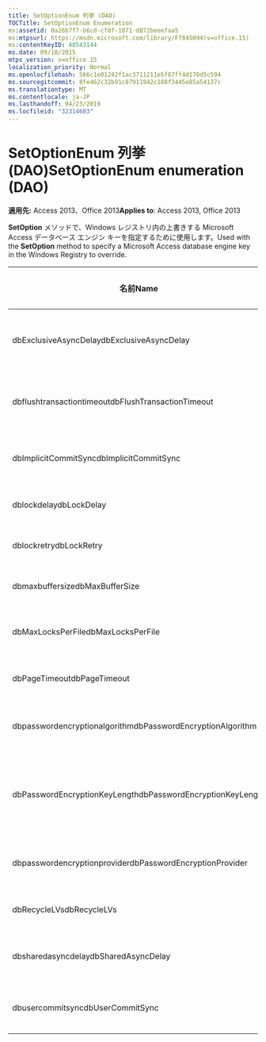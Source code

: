 ```yaml
---
title: SetOptionEnum 列挙 (DAO)
TOCTitle: SetOptionEnum Enumeration
ms:assetid: 0a26b7f7-b6cd-cf0f-1071-d872beeefaa5
ms:mtpsurl: https://msdn.microsoft.com/library/Ff845094(v=office.15)
ms:contentKeyID: 48543144
ms.date: 09/18/2015
mtps_version: v=office.15
localization_priority: Normal
ms.openlocfilehash: 566c1e01242f1ac3711211e5f87ff4d176d5c594
ms.sourcegitcommit: 8fe462c32b91c87911942c188f3445e85a54137c
ms.translationtype: MT
ms.contentlocale: ja-JP
ms.lasthandoff: 04/23/2019
ms.locfileid: "32314603"
---
```

# <a name="setoptionenum-enumeration-dao"></a><span data-ttu-id="50a78-102">SetOptionEnum 列挙 (DAO)</span><span class="sxs-lookup"><span data-stu-id="50a78-102">SetOptionEnum enumeration (DAO)</span></span>


<span data-ttu-id="50a78-103">**適用先:** Access 2013、Office 2013</span><span class="sxs-lookup"><span data-stu-id="50a78-103">**Applies to**: Access 2013, Office 2013</span></span>

<span data-ttu-id="50a78-104">**SetOption** メソッドで、Windows レジストリ内の上書きする Microsoft Access データベース エンジン キーを指定するために使用します。</span><span class="sxs-lookup"><span data-stu-id="50a78-104">Used with the **SetOption** method to specify a Microsoft Access database engine key in the Windows Registry to override.</span></span>

<table>
<colgroup>
<col style="width: 33%" />
<col style="width: 33%" />
<col style="width: 33%" />
</colgroup>
<thead>
<tr class="header">
<th><p><span data-ttu-id="50a78-105">名前</span><span class="sxs-lookup"><span data-stu-id="50a78-105">Name</span></span></p></th>
<th><p><span data-ttu-id="50a78-106">値</span><span class="sxs-lookup"><span data-stu-id="50a78-106">Value</span></span></p></th>
<th><p><span data-ttu-id="50a78-107">説明</span><span class="sxs-lookup"><span data-stu-id="50a78-107">Description</span></span></p></th>
</tr>
</thead>
<tbody>
<tr class="odd">
<td><p><span data-ttu-id="50a78-108">dbExclusiveAsyncDelay</span><span class="sxs-lookup"><span data-stu-id="50a78-108">dbExclusiveAsyncDelay</span></span></p></td>
<td><p><span data-ttu-id="50a78-109">60</span><span class="sxs-lookup"><span data-stu-id="50a78-109">60</span></span></p></td>
<td><p><span data-ttu-id="50a78-110">ExclusiveAsyncDelay キー。</span><span class="sxs-lookup"><span data-stu-id="50a78-110">The ExclusiveAsyncDelay key.</span></span></p></td>
</tr>
<tr class="even">
<td><p><span data-ttu-id="50a78-111">dbflushtransactiontimeout</span><span class="sxs-lookup"><span data-stu-id="50a78-111">dbFlushTransactionTimeout</span></span></p></td>
<td><p><span data-ttu-id="50a78-112">66</span><span class="sxs-lookup"><span data-stu-id="50a78-112">66</span></span></p></td>
<td><p><span data-ttu-id="50a78-113">FlushTransactionTimeout キー。</span><span class="sxs-lookup"><span data-stu-id="50a78-113">The FlushTransactionTimeout key.</span></span></p></td>
</tr>
<tr class="odd">
<td><p><span data-ttu-id="50a78-114">dbImplicitCommitSync</span><span class="sxs-lookup"><span data-stu-id="50a78-114">dbImplicitCommitSync</span></span></p></td>
<td><p><span data-ttu-id="50a78-115">59</span><span class="sxs-lookup"><span data-stu-id="50a78-115">59</span></span></p></td>
<td><p><span data-ttu-id="50a78-116">ImplicitCommitSync キー。</span><span class="sxs-lookup"><span data-stu-id="50a78-116">The ImplicitCommitSync key.</span></span></p></td>
</tr>
<tr class="even">
<td><p><span data-ttu-id="50a78-117">dblockdelay</span><span class="sxs-lookup"><span data-stu-id="50a78-117">dbLockDelay</span></span></p></td>
<td><p><span data-ttu-id="50a78-118">63</span><span class="sxs-lookup"><span data-stu-id="50a78-118">63</span></span></p></td>
<td><p><span data-ttu-id="50a78-119">LockDelay キー。</span><span class="sxs-lookup"><span data-stu-id="50a78-119">The LockDelay key.</span></span></p></td>
</tr>
<tr class="odd">
<td><p><span data-ttu-id="50a78-120">dblockretry</span><span class="sxs-lookup"><span data-stu-id="50a78-120">dbLockRetry</span></span></p></td>
<td><p><span data-ttu-id="50a78-121">57</span><span class="sxs-lookup"><span data-stu-id="50a78-121">57</span></span></p></td>
<td><p><span data-ttu-id="50a78-122">LockRetry キー。</span><span class="sxs-lookup"><span data-stu-id="50a78-122">The LockRetry key.</span></span></p></td>
</tr>
<tr class="even">
<td><p><span data-ttu-id="50a78-123">dbmaxbuffersize</span><span class="sxs-lookup"><span data-stu-id="50a78-123">dbMaxBufferSize</span></span></p></td>
<td><p><span data-ttu-id="50a78-124">~</span><span class="sxs-lookup"><span data-stu-id="50a78-124">8</span></span></p></td>
<td><p><span data-ttu-id="50a78-125">MaxBufferSize キー。</span><span class="sxs-lookup"><span data-stu-id="50a78-125">The MaxBufferSize key.</span></span></p></td>
</tr>
<tr class="odd">
<td><p><span data-ttu-id="50a78-126">dbMaxLocksPerFile</span><span class="sxs-lookup"><span data-stu-id="50a78-126">dbMaxLocksPerFile</span></span></p></td>
<td><p><span data-ttu-id="50a78-127">62</span><span class="sxs-lookup"><span data-stu-id="50a78-127">62</span></span></p></td>
<td><p><span data-ttu-id="50a78-128">MaxLocksPerFile キー。</span><span class="sxs-lookup"><span data-stu-id="50a78-128">The MaxLocksPerFile key.</span></span></p></td>
</tr>
<tr class="even">
<td><p><span data-ttu-id="50a78-129">dbPageTimeout</span><span class="sxs-lookup"><span data-stu-id="50a78-129">dbPageTimeout</span></span></p></td>
<td><p><span data-ttu-id="50a78-130">シックス</span><span class="sxs-lookup"><span data-stu-id="50a78-130">6</span></span></p></td>
<td><p><span data-ttu-id="50a78-131">PageTimeout キー。</span><span class="sxs-lookup"><span data-stu-id="50a78-131">The PageTimeout key.</span></span></p></td>
</tr>
<tr class="odd">
<td><p><span data-ttu-id="50a78-132">dbpasswordencryptionalgorithm</span><span class="sxs-lookup"><span data-stu-id="50a78-132">dbPasswordEncryptionAlgorithm</span></span></p></td>
<td><p><span data-ttu-id="50a78-133">81</span><span class="sxs-lookup"><span data-stu-id="50a78-133">81</span></span></p></td>
<td><p><span data-ttu-id="50a78-134">暗号化アルゴリズムの名前。</span><span class="sxs-lookup"><span data-stu-id="50a78-134">The name of the encryption algorithm.</span></span></p></td>
</tr>
<tr class="even">
<td><p><span data-ttu-id="50a78-135">dbPasswordEncryptionKeyLength</span><span class="sxs-lookup"><span data-stu-id="50a78-135">dbPasswordEncryptionKeyLength</span></span></p></td>
<td><p><span data-ttu-id="50a78-136">82</span><span class="sxs-lookup"><span data-stu-id="50a78-136">82</span></span></p></td>
<td><p><span data-ttu-id="50a78-p101">暗号化キーの長さ。40 から始まる 8 の倍数である必要があります。</span><span class="sxs-lookup"><span data-stu-id="50a78-p101">The encryption key length. Must be a multiple of 8, starting at 40.</span></span></p></td>
</tr>
<tr class="odd">
<td><p><span data-ttu-id="50a78-139">dbpasswordencryptionprovider</span><span class="sxs-lookup"><span data-stu-id="50a78-139">dbPasswordEncryptionProvider</span></span></p></td>
<td><p><span data-ttu-id="50a78-140">80</span><span class="sxs-lookup"><span data-stu-id="50a78-140">80</span></span></p></td>
<td><p><span data-ttu-id="50a78-141">暗号化プロバイダーの名前。</span><span class="sxs-lookup"><span data-stu-id="50a78-141">The name of the encryption provider.</span></span></p></td>
</tr>
<tr class="even">
<td><p><span data-ttu-id="50a78-142">dbRecycleLVs</span><span class="sxs-lookup"><span data-stu-id="50a78-142">dbRecycleLVs</span></span></p></td>
<td><p><span data-ttu-id="50a78-143">65</span><span class="sxs-lookup"><span data-stu-id="50a78-143">65</span></span></p></td>
<td><p><span data-ttu-id="50a78-144">RecycleLVs キー。</span><span class="sxs-lookup"><span data-stu-id="50a78-144">The RecycleLVs key.</span></span></p></td>
</tr>
<tr class="odd">
<td><p><span data-ttu-id="50a78-145">dbsharedasyncdelay</span><span class="sxs-lookup"><span data-stu-id="50a78-145">dbSharedAsyncDelay</span></span></p></td>
<td><p><span data-ttu-id="50a78-146">61</span><span class="sxs-lookup"><span data-stu-id="50a78-146">61</span></span></p></td>
<td><p><span data-ttu-id="50a78-147">SharedAsyncDelay キー。</span><span class="sxs-lookup"><span data-stu-id="50a78-147">The SharedAsyncDelay key.</span></span></p></td>
</tr>
<tr class="even">
<td><p><span data-ttu-id="50a78-148">dbusercommitsync</span><span class="sxs-lookup"><span data-stu-id="50a78-148">dbUserCommitSync</span></span></p></td>
<td><p><span data-ttu-id="50a78-149">58</span><span class="sxs-lookup"><span data-stu-id="50a78-149">58</span></span></p></td>
<td><p><span data-ttu-id="50a78-150">UserCommitSync キー。</span><span class="sxs-lookup"><span data-stu-id="50a78-150">The UserCommitSync key.</span></span></p></td>
</tr>
</tbody>
</table>

